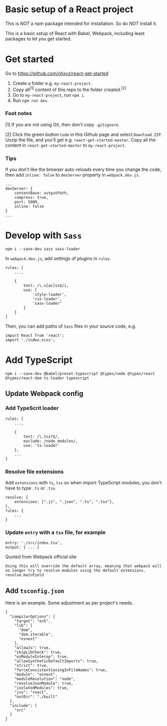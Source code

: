 # Basic setup of a React project

This is _NOT_ a npm package intended for installation. So do _NOT_ install it.

This is a basic setup of React with Babel, Webpack, including least packages to let you get started.

# Get started
Go to https://github.com/ohxyz/react-get-started

1. Create a folder e.g. `my-react-project`.
2. Copy all<sup>[1]</sup> content of this repo to the folder created.<sup>[2]</sup>
3. Go to `my-react-project`, run `npm i`.
4. Run `npm run dev`.

### Foot notes
[1] If you are not using Git, then don't copy `.gitignore`.

[2] Click the green button `Code` in this Github page and select `Download ZIP`. Unzip the file, and you'll get e.g. `react-get-started-master`. Copy all the content in `react-get-started-master` to `my-react-project`.

### Tips
If you don't like the browser auto-reloads every time you change the code, then add `inline: false` to `devServer` property in `webpack.dev.js`.

```
...
devServer: {
    contentBase: outputPath,
    compress: true,
    port: 5000,
    inline: false
}
...
```

# Develop with `Sass`
```
npm i --save-dev sass sass-loader
```

In `webpack.dev.js`, add settings of plugins in `rules`.
```
rules: [
    ...,
    
    {
        test: /\.s[ac]ss$/i,
        use: [ 
            'style-loader',
            'css-loader',
            'sass-loader'
        ]
    }
]
```

Then, you can add paths of `Sass` files in your source code, e.g.
```
import React from 'react';
import './index.scss';
```

# Add TypeScript
```
npm i --save-dev @babel/preset-typescript @types/node @types/react @types/react-dom ts-loader typescript
```

## Update Webpack config

### Add TypeScrit loader
```
rules: [
    ...,
    
    {
        test: /\.tsx?$/,
        exclude: /node_modules/,
        use: 'ts-loader'
    },
    ...
]
```

### Resolve file extensions

Add `extensions` with `ts`, `tsx` so when import TypeScript modules, you don't have to type `.ts` or `.tsx`.

```
resolve: {
    extensions: [".js", ".json", ".ts", ".tsx"],
},
rules: { 
    ... 
}
```

### Update `entry` with a `tsx` file, for example

```
entry: './src/index.tsx',
output: { ... }
```

Quoted from Webpack official site

```
Using this will override the default array, meaning that webpack will no longer try to resolve modules using the default extensions. resolve.mainField
```

## Add `tsconfig.json`
Here is an example. Some adjustment as per project's needs.

```
{
  "compilerOptions": {
    "target": "es5",
    "lib": [
      "dom",
      "dom.iterable",
      "esnext"
    ],
    "allowJs": true,
    "skipLibCheck": true,
    "esModuleInterop": true,
    "allowSyntheticDefaultImports": true,
    "strict": true,
    "forceConsistentCasingInFileNames": true,
    "module": "esnext",
    "moduleResolution": "node",
    "resolveJsonModule": true,
    "isolatedModules": true,
    "jsx": "react",
    "outDir": "./built"
  },
  "include": [
    "src"
  ]
}
```